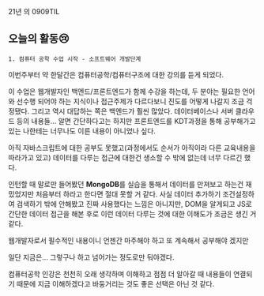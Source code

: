 21년 의 0909TIL

## 오늘의 활동😢

    1. 컴퓨터 공학 수업 시작 - 소프트웨어 개발단계

이번주부터 약 한달간은 컴퓨터공학/컴퓨터구조에 대한 강의를 듣게 되었다.

이 수업은 웹개발자인 백엔드/프론트엔드가 함께 수강을 하는데, 두 분야는 필요한 언어와 선수행 되어야 하는 지식이나 접근주제가 다르다보니 진도를 어떻게 나갈지 조금 걱정됐다. 그리고 역시 대답하는 쪽은 백엔드가 훨씬 많았다. 데이터베이스나 서버 클라우드 등의 내용들... 알면 간단하다고는 하지만 프론트엔드를 KDT과정을 통해 공부해가고 있는 나한테는 너무나도 이른 내용이 아니었나 싶다.

아직 자바스크립트에 대한 공부도 못했고(과정에서도 순서가 아직이라 다른 교육내용을 따라가고 있고) 데이터를 다루는 접근에 대한건 생소할 수 밖에 없는데 너무 다르긴 했다.

인턴할 때 말로만 들어봤던 **MongoDB**를 실습을 통해서 데이터를 만져보고 하는건 재밌었지만 처음부터 하라고 한다면 절대 못할 거 같다. 사실 데이터 추가하기 조건설정하여 검색하기 밖에 안해봤고 진짜 사용했다는 느낌은 아니지만, DOM을 알게되고 JS로 간단한 데이터 접근을 해본 후로 이런 데이터 다루는 것에 대한 이해도가 조금은 생긴 거 같다.

웹개발자로서 필수적인 내용이니 언젠간 마주해야 하고 또 계속해서 공부해야 겠지만

일단 지금은... 그렇구나 하고 넘어가는 정도로만 둬야겠다.

컴퓨터공학 인강은 천천히 오래 생각하며 이해하고 점점 더 알아갈 때 내용들이 연결되기 때문에 지금 이해하겠다고 바둥거리는 것도 좋은 선택은 아닌 것 같다.
